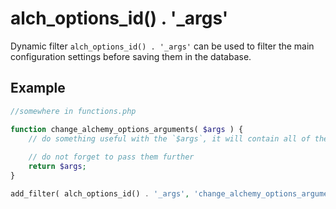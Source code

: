 # alch_options_id() . '_args'

Dynamic filter `alch_options_id() . '_args'` can be used to filter the main configuration settings before saving them in the database.

## Example

```php
//somewhere in functions.php

function change_alchemy_options_arguments( $args ) {
    // do something useful with the `$args`, it will contain all of the info about `tabs` and `options` that will be used to create the Alchemy Options page
    
    // do not forget to pass them further
    return $args;
}

add_filter( alch_options_id() . '_args', 'change_alchemy_options_arguments' );
```
